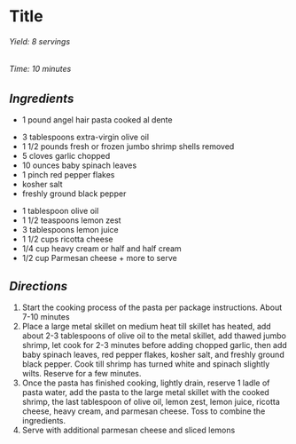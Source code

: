 # Title

######  Yield: 8 servings
######  Time: 10 minutes

##  *Ingredients*
- 1 pound angel hair pasta cooked al dente
<!---->
- 3 tablespoons extra-virgin olive oil
- 1 1/2 pounds fresh or frozen jumbo shrimp shells removed
- 5 cloves garlic chopped
- 10 ounces baby spinach leaves
- 1 pinch red pepper flakes
- kosher salt
- freshly ground black pepper
<!---->
- 1 tablespoon olive oil
- 1 1/2 teaspoons lemon zest
- 3 tablespoons lemon juice
- 1 1/2 cups ricotta cheese
- 1/4 cup heavy cream or half and half cream
- 1/2 cup Parmesan cheese + more to serve
##  *Directions*
1. Start the cooking process of the pasta per package instructions. About 7-10 minutes
2. Place a large metal skillet on medium heat till skillet has heated, add about 2-3 tablespoons of olive oil to the metal skillet, add thawed jumbo shrimp, let cook for 2-3 minutes before adding chopped garlic, then add baby spinach leaves, red pepper flakes, kosher salt, and freshly ground black pepper. Cook till shrimp has turned white and spinach slightly wilts. Reserve for a few minutes.
3. Once the pasta has finished cooking, lightly drain, reserve 1 ladle of pasta water, add the pasta to the large metal skillet with the cooked shrimp, the last tablespoon of olive oil, lemon zest, lemon juice, ricotta cheese, heavy cream, and parmesan cheese. Toss to combine the ingredients.
4. Serve with additional parmesan cheese and sliced lemons